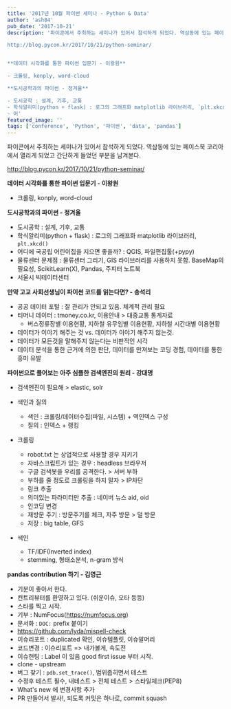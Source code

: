```yaml
---
title: '2017년 10월 파이썬 세미나 - Python & Data'
author: 'ash84'
pub_date: '2017-10-21'
description: '파이콘에서 주최하는 세미나가 있어서 참석하게 되었다. 역삼동에 있는 페이스북 코리아에서 열리게 되었고 간단하게 들었던 부분을 남겨본다. 

http://blog.pycon.kr/2017/10/21/python-seminar/


**데이터 시각화를 통한 파이썬 입문기 - 이왕원** 

- 크롤링, konply, word-cloud

**도시공학과의 파이썬 - 정겨울** 

- 도시공학 : 설계, 기후, 교통 
- 학식알리미(python + flask) : 로그의 그래프화 matplotlib 라이브러리, `plt.xkcd()`
- 어'
featured_image: ''
tags: ['conference', 'Python', '파이썬', 'data', 'pandas']
---
```


파이콘에서 주최하는 세미나가 있어서 참석하게 되었다. 역삼동에 있는 페이스북 코리아에서 열리게 되었고 간단하게 들었던 부분을 남겨본다. 

http://blog.pycon.kr/2017/10/21/python-seminar/


**데이터 시각화를 통한 파이썬 입문기 - 이왕원** 

- 크롤링, konply, word-cloud

**도시공학과의 파이썬 - 정겨울** 

- 도시공학 : 설계, 기후, 교통 
- 학식알리미(python + flask) : 로그의 그래프화 matplotlib 라이브러리, `plt.xkcd()`
- 어디에 국공립 어린이집을 지으면 좋을까? : QGIS, 파일편집툴(+pypy)
- 물류센터 문제점 : 물류센터 그리기,  GIS 라이브러리를 사용하지 못함. BaseMap의 필요성,  ScikitLearn(X), Pandas, 주피터 노트북
- 서울시 빅테이터센터

**만약 고교 사회선생님이 파이썬 코드를 읽는다면? - 송석리**

- 공공 데이터 포털 : 잘 관리가 안되고 있음. 체계적 관리 필요
- 티머니 데이터 : tmoney.co.kr, 이용안내 > 대중교통 통계자료
  - 버스정류장별 이용현황, 지하철 유무임별 이용현황, 지하철 시간대별 이용현황 
- 데이터가 이야기 해주는 것 vs. 데이터가 이야기 해주지 않는것. 
- 데이터가 모든것을 말해주지 않는다는 비판적인 시각
- 데이터 분석을 통한 근거에 의한 판단, 데이터를 만져보는 코딩 경험, 데이터를 통한 흥미 유발 

**파이썬으로 풀어보는 아주 심플한 검색엔진의 원리 - 강대명**

- 검색엔진이 필요해 > elastic, solr 
- 색인과 질의
  - 색인 : 크롤링/데이터수집(파일, 시스템) + 역인덱스 구성
  - 질의 : 인덱스 + 랭킹 

- 크롤링
  - robot.txt 는 상업적으로 사용할 경우 지키기 
  - 자바스크립트가 있는 경우 : headless 브라우저 
  - 구글 검색봇을 우리를 공격한다. > 서버 부하 
  - 부하를 줄 정도로 크롤링을 하지 말자 > IP차단 
  - 링크 추출 
  - 의미있는 파라미터만 추출 : 네이버 뉴스 aid, oid
  - 인코딩 변경 
  - 재방문 주기 : 방문주기를 체크, 자주 방문 > 덜 방문 
  - 저장 : big table, GFS

- 색인
  - TF/IDF(Inverted index)
  - stemming, 형태소분석, n-gram 방식 


**pandas contribution 하기 - 김영근**

- 기분이 좋아서 한다. 
- 컨트리뷰터를 환영하고 있다. (쉬운이슈, 오타 등등)
- 스타를 찍고 시작.
- 기부 : NumFocus(https://numfocus.org)
- 문서화 : `DOC:` prefix 붙이기 
- https://github.com/lyda/mispell-check
- 이슈리포트 : duplicated 확인, 이슈템플릿, 이슈말머리
- 코드변경 : 이슈리포트 => 내가볼게, 속도전 
- 이슈헌팅 : Label 이 있음 good first issue 부터 시작. 
- clone - upstream 
- 버그 찾기 : `pdb.set_trace()`, 범위좁히면서 테스트 
- 수정후 테스트 필수, 내테스트 > 전체 테스트 > 스타일체크(PEP8)
- What's new 에 변경사항 추가 
- PR 만들어서 발사!, 되도록 커밋은 하나로, commit squash 
